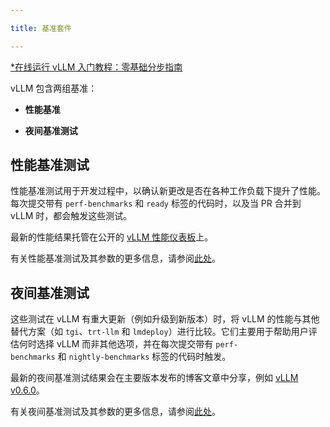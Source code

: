 ```yaml
---

title: 基准套件

---
```



[*在线运行 vLLM 入门教程：零基础分步指南](https://openbayes.com/console/public/tutorials/rXxb5fZFr29?utm_source=vLLM-CNdoc&utm_medium=vLLM-CNdoc-V1&utm_campaign=vLLM-CNdoc-V1-25ap)


vLLM 包含两组基准：

* **性能基准**

* **夜间基准测试**


## 性能基准测试

性能基准测试用于开发过程中，以确认新更改是否在各种工作负载下提升了性能。每次提交带有 `perf-benchmarks` 和 `ready` 标签的代码时，以及当 PR 合并到 vLLM 时，都会触发这些测试。


最新的性能结果托管在公开的 [vLLM 性能仪表板](https://perf.vllm.ai/)上。


有关性能基准测试及其参数的更多信息，请参阅[此处](https://github.com/vllm-project/vllm/blob/main/.buildkite/nightly-benchmarks/performance-benchmarks-descriptions.md)。


## 夜间基准测试

这些测试在 vLLM 有重大更新（例如升级到新版本）时，将 vLLM 的性能与其他替代方案（如 `tgi`、`trt-llm` 和 `lmdeploy`）进行比较。它们主要用于帮助用户评估何时选择 vLLM 而非其他选项，并在每次提交带有 `perf-benchmarks` 和 `nightly-benchmarks` 标签的代码时触发。


最新的夜间基准测试结果会在主要版本发布的博客文章中分享，例如 [vLLM v0.6.0](https://blog.vllm.ai/2024/09/05/perf-update.html)。


有关夜间基准测试及其参数的更多信息，请参阅[此处](https://github.com/vllm-project/vllm/blob/main/.buildkite/nightly-benchmarks/nightly-descriptions.md)。

